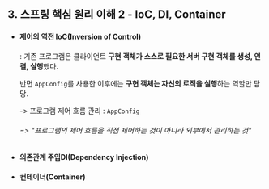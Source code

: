 ## 3. 스프링 핵심 원리 이해 2 - IoC, DI, Container

- #### 제어의 역전 IoC(Inversion of Control)

  : 기존 프로그램은 클라이언트 **구현 객체가 스스로 필요한 서버 구현 객체를 생성, 연결, 실행**했다.

  반면 `AppConfig`를 사용한 이후에는 **구현 객체는 자신의 로직을 실행**하는 역할만 담당.

  -> 프로그램 제어 흐름 관리 : `AppConfig`

  ###### => "프로그램의 제어 흐름을 직접 제어하는 것이 아니라 외부에서 관리하는 것"

  

- #### 의존관계 주입DI(Dependency Injection)

  

- #### 컨테이너(Container)

